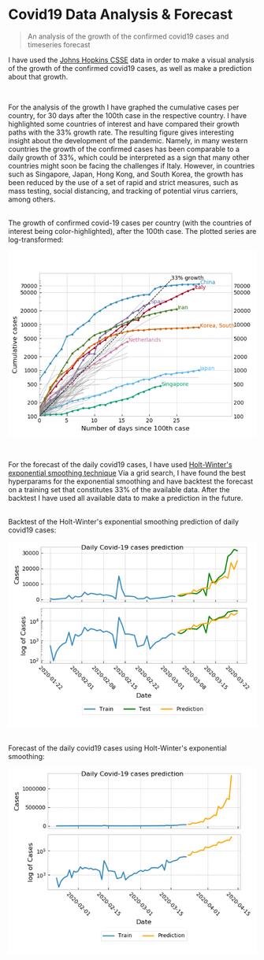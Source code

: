 # Covid19 Data Analysis & Forecast
> An analysis of the growth of the confirmed covid19 cases and timeseries forecast

I have used the [Johns Hopkins CSSE](https://github.com/CSSEGISandData/COVID-19/blob/master/csse_covid_19_data/csse_covid_19_time_series/time_series_19-covid-Confirmed.csv)
data in order to make a visual analysis of the growth of the confirmed covid19 cases,
as well as make a prediction about that growth.

<br>

For the analysis of the growth I have graphed the cumulative cases per country, for 30 days after the 100th case in the
respective country. I have highlighted some countries of interest and have compared their growth paths with the 33% growth
rate. The resulting figure gives interesting insight about the development of the pandemic. Namely, in many western 
countries the growth of the confirmed cases has been comparable to a daily growth of 33%, which could be interpreted as
a sign that many other countries might soon be facing the challenges if Italy. However, in countries such as Singapore,
Japan, Hong Kong, and South Korea, the growth has been reduced by the use of a set of rapid and strict measures, such as
mass testing, social distancing, and tracking of potential virus carriers, among others.

<br>
The growth of confirmed covid-19 cases per country (with the countries of interest being color-highlighted), after the 100th case. The plotted series are log-transformed:

![Covid19_growth_analysis](https://github.com/dargiroff/timeseries_analysis/blob/master/corona_virus_forecast/covid19_analysis.png)

<br>

For the forecast of the daily covid19 cases, I have used [Holt-Winter's exponential smoothing technique](https://otexts.com/fpp2/holt-winters.html)
Via a grid search, I have found the best hyperparams for the exponential smoothing and have backtest the forecast on
a training set that constitutes 33% of the available data.
After the backtest I have used all available data to make a prediction in the future.

<br>
Backtest of the Holt-Winter's exponential smoothing prediction of daily covid19 cases:

![Covid19_forecast_backtest](https://github.com/dargiroff/timeseries_analysis/blob/master/corona_virus_forecast/covid19_forecast_backtest.png)

<br>
Forecast of the daily covid19 cases using Holt-Winter's exponential smoothing:

![Covid19_forecast_backtest](https://github.com/dargiroff/timeseries_analysis/blob/master/corona_virus_forecast/covid19_forecast.png)



